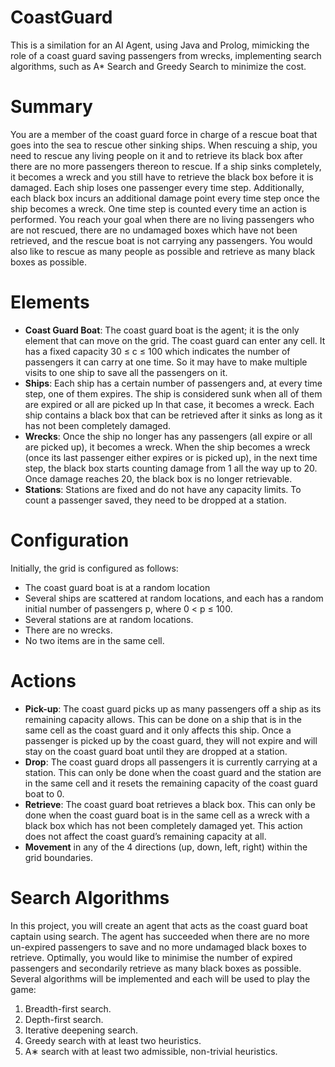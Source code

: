 # CoastGuard

This is a similation for an AI Agent, using Java and Prolog, mimicking the role of a coast guard saving passengers from wrecks, implementing search algorithms, such as A* Search and Greedy Search to minimize the cost.

# Summary
You are a member of the coast guard force in charge of a rescue
boat that goes into the sea to rescue other sinking ships. When rescuing a ship, you need
to rescue any living people on it and to retrieve its black box after there are no more
passengers thereon to rescue. If a ship sinks completely, it becomes a wreck and you still
have to retrieve the black box before it is damaged. Each ship loses one passenger every
time step. Additionally, each black box incurs an additional damage point every time
step once the ship becomes a wreck. One time step is counted every time an action is
performed. You reach your goal when there are no living passengers who are not rescued,
there are no undamaged boxes which have not been retrieved, and the rescue boat is not
carrying any passengers.  You would also like to rescue as many people as possible and
retrieve as many black boxes as possible.

# Elements

- **Coast Guard Boat**: The coast guard boat is the agent; it is the only element that can move on the grid. The coast guard can enter any cell. It has a fixed capacity 30 ≤ c ≤ 100 which indicates the number of passengers it can carry at one time. So it may have to make multiple visits to one ship to save all the passengers on it.
- **Ships**: Each ship has a certain number of passengers and, at every time step, one of them expires. The ship is considered sunk when all of them are expired or all are picked up In that case, it becomes a wreck. Each ship contains a black box that can be retrieved after it sinks as long as it has not been completely damaged.
- **Wrecks**: Once the ship no longer has any passengers (all expire or all are picked up), it becomes a wreck. When the ship becomes a wreck (once its last passenger either expires or is picked up), in the next time step, the black box starts counting damage from 1 all the way up to 20. Once damage reaches 20, the black box is no longer retrievable.
- **Stations**: Stations are fixed and do not have any capacity limits. To count a passenger saved, they need to be dropped at a station.

# Configuration

Initially, the grid is configured as follows:

- The coast guard boat is at a random location
- Several ships are scattered at random locations, and each has a random initial number of passengers p, where 0 < p ≤ 100.
- Several stations are at random locations.
- There are no wrecks.
- No two items are in the same cell.

# Actions

- **Pick-up**: The coast guard picks up as many passengers off a ship as its remaining capacity allows. This can be done on a ship that is in the same cell as the coast guard and it only affects this ship. Once a passenger is picked up by the coast guard, they will not expire and will stay on the coast guard boat until they are dropped at a station.
- **Drop**: The coast guard drops all passengers it is currently carrying at a station. This can only be done when the coast guard and the station are in the same cell and it resets the remaining capacity of the coast guard boat to 0.
- **Retrieve**: The coast guard boat retrieves a black box. This can only be done when the coast guard boat is in the same cell as a wreck with a black box which has not been completely damaged yet. This action does not affect the coast guard’s remaining capacity at all.
- **Movement** in any of the 4 directions (up, down, left, right) within the grid boundaries.

# Search Algorithms

In this project, you will create an agent that acts as the coast guard boat captain
using search. The agent has succeeded when there are no more un-expired passengers
to save and no more undamaged black boxes to retrieve. Optimally, you would like to
minimise the number of expired passengers and secondarily retrieve as many black boxes
as possible. Several algorithms will be implemented and each will be used to play the
game:

1. Breadth-first search.
2. Depth-first search.
3. Iterative deepening search.
4. Greedy search with at least two heuristics.
5. A∗ search with at least two admissible, non-trivial heuristics.
